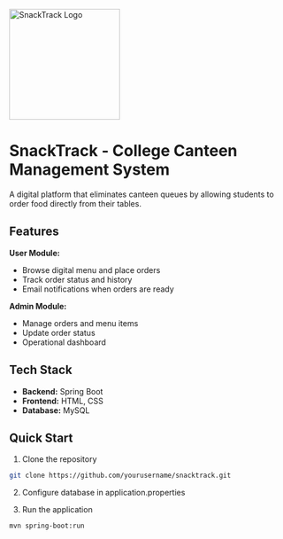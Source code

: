 <p>
  <img src="https://github.com/vaibhavjanaskar45/Snacktrack/blob/main/src/main/resources/static/shopping-cart.png](https://github.com/vaibhavjanaskar45/SnackTrack-Web-App/blob/main/snacktrackweb/src/main/resources/static/fast-food.png" alt="SnackTrack Logo" width="200"/>
</p>

# SnackTrack - College Canteen Management System

A digital platform that eliminates canteen queues by allowing students to order food directly from their tables.

## Features

**User Module:**
- Browse digital menu and place orders
- Track order status and history
- Email notifications when orders are ready

**Admin Module:**
- Manage orders and menu items
- Update order status
- Operational dashboard

## Tech Stack

- **Backend:** Spring Boot
- **Frontend:** HTML, CSS
- **Database:** MySQL

## Quick Start

1. Clone the repository
```bash
git clone https://github.com/yourusername/snacktrack.git
```
2. Configure database in application.properties

3. Run the application
```bash
mvn spring-boot:run
```
